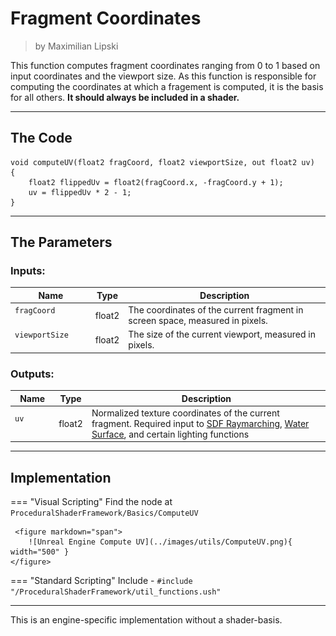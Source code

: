 <div class="container">
    <h1 class="main-heading">Fragment Coordinates</h1>
    <blockquote class="author">by Maximilian Lipski</blockquote>
</div>

This function computes fragment coordinates ranging from 0 to 1 based on input coordinates and the viewport size. As this function is responsible for computing the coordinates at which a fragement is computed, it is the basis for all others. **It should always be included in a shader.**

---

## The Code

``` hlsl
void computeUV(float2 fragCoord, float2 viewportSize, out float2 uv)
{
    float2 flippedUv = float2(fragCoord.x, -fragCoord.y + 1);
    uv = flippedUv * 2 - 1;
}
```

---

## The Parameters

### Inputs:
| Name            | Type     | Description |
|-----------------|----------|-------------|
| `fragCoord`  <img width=50/>  | float2   | The coordinates of the current fragment in screen space, measured in pixels.|
| `viewportSize`  <img width=50/>  | float2   | The size of the current viewport, measured in pixels.|

### Outputs:
| Name            | Type     | Description |
|-----------------|----------|-------------|
| `uv`  <img width=70/>  | float2   | Normalized texture coordinates of the current fragment. Required input to [SDF Raymarching](../sdfs/raymarching.md), [Water Surface](../water/waterSurface.md), and certain lighting functions|

---


## Implementation

=== "Visual Scripting"
    Find the node at `ProceduralShaderFramework/Basics/ComputeUV`

     <figure markdown="span">
        ![Unreal Engine Compute UV](../images/utils/ComputeUV.png){ width="500" }
    </figure>
    

=== "Standard Scripting"
    Include - ```#include "/ProceduralShaderFramework/util_functions.ush"```

---

This is an engine-specific implementation without a shader-basis.